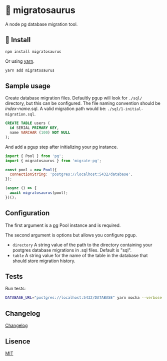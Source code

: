 # 🦖 migratosaurus

A node pg database migration tool.

## 🌱 Install

```sh
npm install migratosaurus
```

Or using [yarn](https://yarnpkg.com/).

```sh
yarn add migratosaurus
```

## Sample usage

Create database migration files. Defaultly pgup will look for `./sql/` directory, but this can be configured. The file naming convention should be _index_-_name_.sql. A valid migration path would be: `./sql/1-initial-migration.sql`.

```sql
CREATE TABLE users (
  id SERIAL PRIMARY KEY,
  name VARCHAR (100) NOT NULL
);
```

And add a pgup step after initializing your pg instance.

```js
import { Pool } from 'pg';
import { migratosaurus } from 'migrate-pg';

const pool = new Pool({
  connectionString: 'postgres://localhost:5432/database',
});

(async () => {
  await migratosaurus(pool);
})();
```

## Configuration

The first argument is a [pg](https://www.npmjs.com/package/pg) Pool instance and is required.

The second argument is options but allows you configure pgup.

- `directory` A string value of the path to the directory containing your postgres database migrations in .sql files. Default is "sql".
- `table` A string value for the name of the table in the database that should store migration history.

## Tests

Run tests:

```sh
DATABASE_URL="postgres://localhost:5432/DATABASE" yarn mocha --verbose
```

## Changelog

[Changelog](./CHANGELOG.md)

## Lisence

[MIT](./LICENSE)
